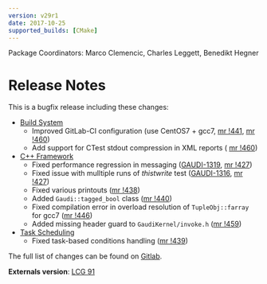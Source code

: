 ```yaml
---
version: v29r1
date: 2017-10-25
supported_builds: [CMake]
---
```

Package Coordinators: Marco Clemencic, Charles Leggett, Benedikt Hegner

# Release Notes

This is a bugfix release including these changes:

* [Build System](https://gitlab.cern.ch/gaudi/Gaudi/merge_requests?label_name%5B%5D=build+system&milestone_title=v29r1&scope=all&state=merged)
  * Improved GitLab-CI configuration (use CentOS7 + gcc7, [mr !441](https://gitlab.cern.ch/gaudi/Gaudi/merge_requests/441), [mr !460](https://gitlab.cern.ch/gaudi/Gaudi/merge_requests/460))
  * Add support for CTest stdout compression in XML reports ( [mr !460](https://gitlab.cern.ch/gaudi/Gaudi/merge_requests/460))
* [C++ Framework](https://gitlab.cern.ch/gaudi/Gaudi/merge_requests?label_name%5B%5D=C%2B%2B+framework&milestone_title=v29r1&scope=all&state=merged)
  * Fixed performance regression in messaging ([GAUDI-1319](https://its.cern.ch/jira/projects/GAUDI/issues/GAUDI-1319), [mr !427](https://gitlab.cern.ch/gaudi/Gaudi/merge_requests/427))
  * Fixed issue with mulltiple runs of *thistwrite* test ([GAUDI-1316](https://its.cern.ch/jira/projects/GAUDI/issues/GAUDI-1316), [mr !427](https://gitlab.cern.ch/gaudi/Gaudi/merge_requests/427))
  * Fixed various printouts ([mr !438](https://gitlab.cern.ch/gaudi/Gaudi/merge_requests/438))
  * Added `Gaudi::tagged_bool` class ([mr !440](https://gitlab.cern.ch/gaudi/Gaudi/merge_requests/440))
  * Fixed compilation error in overload resolution of `TupleObj::farray` for gcc7 ([mr !446](https://gitlab.cern.ch/gaudi/Gaudi/merge_requests/446))
  * Added missing header guard to `GaudiKernel/invoke.h` ([mr !459](https://gitlab.cern.ch/gaudi/Gaudi/merge_requests/459))
* [Task Scheduling](https://gitlab.cern.ch/gaudi/Gaudi/merge_requests?label_name%5B%5D=task+scheduling&milestone_title=v29r1&scope=all&state=merged)
  * Fixed task-based conditions handling ([mr !439](https://gitlab.cern.ch/gaudi/Gaudi/merge_requests/439))

The full list of changes can be found on [Gitlab](https://gitlab.cern.ch/gaudi/Gaudi/merge_requests?milestone_title=v29r1&scope=all&state=merged).

**Externals version**: [LCG 91](http://lcginfo.cern.ch/release/91/)
